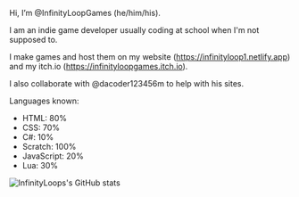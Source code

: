 Hi, I’m @InfinityLoopGames (he/him/his).

I am an indie game developer usually coding at school when I'm not supposed to.

I make games and host them on my website (https://infinityloop1.netlify.app) and my itch.io (https://infinityloopgames.itch.io).

I also collaborate with @dacoder123456m to help with his sites.

Languages known:
- HTML: 80%
- CSS: 70%
- C#: 10%
- Scratch: 100%
- JavaScript: 20%
- Lua: 30%

![InfinityLoops's GitHub stats](https://github-readme-stats.vercel.app/api?username=InfinityLoopGames&show_icons=true&theme=transparent)

<!---
InfinityLoopGames/InfinityLoopGames is a ✨ special ✨ repository because its `README.md` (this file) appears on your GitHub profile.
You can click the Preview link to take a look at your changes.
--->
